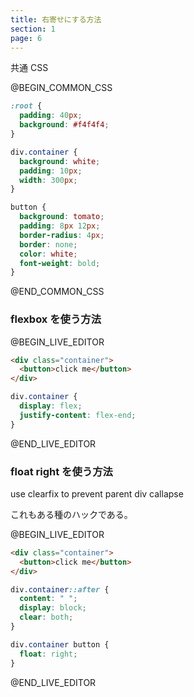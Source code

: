 ```yaml
---
title: 右寄せにする方法
section: 1
page: 6
---
```


共通 CSS

@BEGIN_COMMON_CSS

```css
:root {
  padding: 40px;
  background: #f4f4f4;
}

div.container {
  background: white;
  padding: 10px;
  width: 300px;
}

button {
  background: tomato;
  padding: 8px 12px;
  border-radius: 4px;
  border: none;
  color: white;
  font-weight: bold;
}
```

@END_COMMON_CSS

### flexbox を使う方法

@BEGIN_LIVE_EDITOR

```html
<div class="container">
  <button>click me</button>
</div>
```

```css
div.container {
  display: flex;
  justify-content: flex-end;
}
```

@END_LIVE_EDITOR

### float right を使う方法

use clearfix to prevent parent div callapse

これもある種のハックである。

@BEGIN_LIVE_EDITOR

```html
<div class="container">
  <button>click me</button>
</div>
```

```css
div.container::after {
  content: " ";
  display: block;
  clear: both;
}

div.container button {
  float: right;
}
```

@END_LIVE_EDITOR

